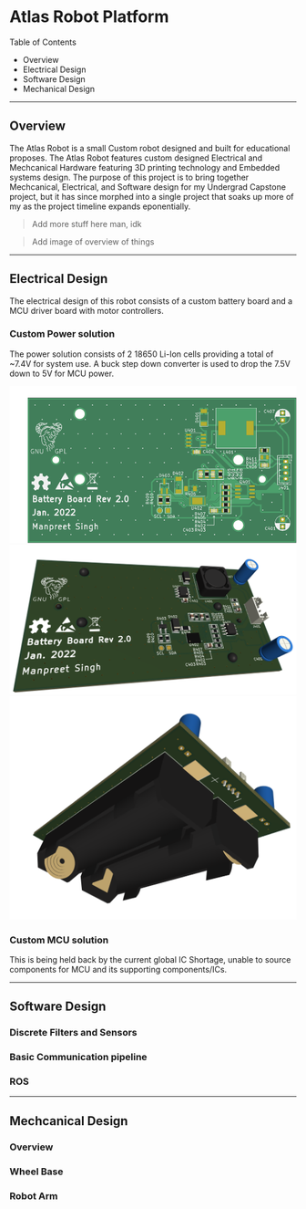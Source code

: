 # Atlas Robot Platform

Table of Contents

* Overview
* Electrical Design
* Software Design
* Mechanical Design

---

## Overview

The Atlas Robot is a small Custom robot designed and built for educational proposes. The Atlas Robot features custom designed Electrical and Mechcanical Hardware featuring 3D printing technology and Embedded systems design. 
The purpose of this project is to bring together Mechcanical, Electrical, and Software design for my Undergrad Capstone project, but it has since morphed into a single project that soaks up more of my as the project timeline expands eponentially.

> Add more stuff here man, idk 

> Add image of overview of things

---

## Electrical Design

The electrical design of this robot consists of a custom battery board and a MCU driver board with motor controllers. 

### Custom Power solution

The power solution consists of 2 18650 Li-Ion cells providing a total of ~7.4V for system use. A buck step down converter is used to drop the 7.5V down to 5V for MCU power. 

<img src="https://github.com/manpreet-singh/Atlas/blob/d47e119e5d93c1e35f4de9e734c4386765d2ce03/cad/electronics/AtlasPD/BB2.png">

<img src="https://github.com/manpreet-singh/Atlas/blob/d47e119e5d93c1e35f4de9e734c4386765d2ce03/cad/electronics/AtlasPD/photos/battery_board/top_perspective.png">

<img src="https://github.com/manpreet-singh/Atlas/blob/d47e119e5d93c1e35f4de9e734c4386765d2ce03/cad/electronics/AtlasPD/photos/battery_board/bottom_perspective.png">

### Custom MCU solution

This is being held back by the current global IC Shortage, unable to source components for MCU and its supporting components/ICs.

---

## Software Design

### Discrete Filters and Sensors

### Basic Communication pipeline

### ROS

---

## Mechcanical Design

### Overview

### Wheel Base

### Robot Arm
